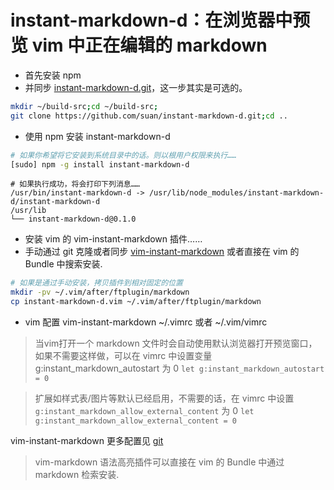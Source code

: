 <link href="../../css/style.css" rel="stylesheet" type="text/css" />


# instant-markdown-d：在浏览器中预览 vim 中正在编辑的 markdown

+ 首先安装 npm
+ 并同步 [instant-markdown-d.git](https://github.com/suan/instant-markdown-d)，这一步其实是可选的。

``` Bash 
mkdir ~/build-src;cd ~/build-src;   
git clone https://github.com/suan/instant-markdown-d.git;cd ..
```

+ 使用 npm 安装 instant-markdown-d

``` Bash
# 如果你希望将它安装到系统目录中的话。则以根用户权限来执行……
[sudo] npm -g install instant-markdown-d
```

```
# 如果执行成功，将会打印下列消息……
/usr/bin/instant-markdown-d -> /usr/lib/node_modules/instant-markdown-d/instant-markdown-d
/usr/lib
└── instant-markdown-d@0.1.0
```

+ 安装 vim 的 vim-instant-markdown 插件……
 + 手动通过 git 克隆或者同步 [vim-instant-markdown](https://github.com/suan/vim-instant-markdown) 或者直接在 vim 的 Bundle 中搜索安装.

``` Bash
# 如果是通过手动安装，拷贝插件到相对固定的位置
mkdir -pv ~/.vim/after/ftplugin/markdown
cp instant-markdown-d.vim ~/.vim/after/ftplugin/markdown
```

+ vim 配置 vim-instant-markdown
~/.vimrc 或者 ~/.vim/vimrc

> 当vim打开一个 markdown 文件时会自动使用默认浏览器打开预览窗口，如果不需要这样做，可以在 vimrc 中设置变量g:instant_markdown_autostart 为 0 ` let g:instant_markdown_autostart = 0 `

> 扩展如样式表/图片等默认已经启用，不需要的话，在 vimrc 中设置 `g:instant_markdown_allow_external_content` 为 0
` let g:instant_markdown_allow_external_content = 0 `

vim-instant-markdown 更多配置见 [git](https://github.com/suan/vim-instant-markdown)

> vim-markdown 语法高亮插件可以直接在 vim 的 Bundle 中通过 markdown 检索安装.
